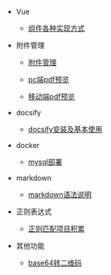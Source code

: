 * Vue

	- [组件各种实现方式](开发积累/Vue/组件封装/组件各种实现方式.md)

* 附件管理

	- [附件管理](开发积累/附件管理/附件管理.md)

	- [pc端pdf预览](开发积累/附件管理/pdf预览/pc端pdf预览.md)
	- [移动端pdf预览](开发积累/附件管理/pdf预览/移动端pdf预览.md)

* docsify

	- [docsify安装及基本使用](开发积累/docsify/docsify安装及基本使用.md)

* docker

	- [mysql部署](开发积累/docker/mysql部署.md)

* markdown

	- [markdown语法说明](开发积累/markdown/markdown语法说明.md)

* 正则表达式

	- [正则匹配项目积累](开发积累/正则表达式/正则匹配项目积累.md)


* 其他功能

	- [base64转二维码](开发积累/其他功能/二维码处理/base64转二维码.md)


